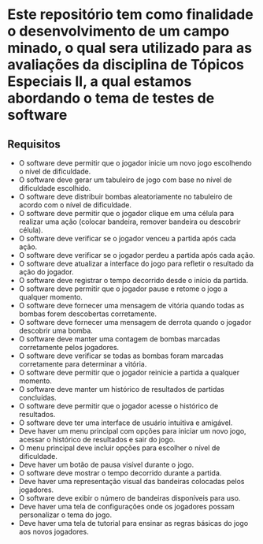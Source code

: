 # Este repositório tem como finalidade o desenvolvimento de um campo minado, o qual sera utilizado para as avaliações da disciplina de Tópicos Especiais II, a qual estamos abordando o tema de testes de software

## Requisitos

+ O software deve permitir que o jogador inicie um novo jogo escolhendo o nível de dificuldade.
+ O software deve gerar um tabuleiro de jogo com base no nível de dificuldade escolhido.
+ O software deve distribuir bombas aleatoriamente no tabuleiro de acordo com o nível de dificuldade.
+ O software deve permitir que o jogador clique em uma célula para realizar uma ação (colocar bandeira, remover bandeira ou descobrir célula).
+ O software deve verificar se o jogador venceu a partida após cada ação.
+ O software deve verificar se o jogador perdeu a partida após cada ação.
+ O software deve atualizar a interface do jogo para refletir o resultado da ação do jogador.
+ O software deve registrar o tempo decorrido desde o início da partida.
+ O software deve permitir que o jogador pause e retome o jogo a qualquer momento.
+ O software deve fornecer uma mensagem de vitória quando todas as bombas forem descobertas corretamente.
+ O software deve fornecer uma mensagem de derrota quando o jogador descobrir uma bomba.
+ O software deve manter uma contagem de bombas marcadas corretamente pelos jogadores.
+ O software deve verificar se todas as bombas foram marcadas corretamente para determinar a vitória.
+ O software deve permitir que o jogador reinicie a partida a qualquer momento.
+ O software deve manter um histórico de resultados de partidas concluídas.
+ O software deve permitir que o jogador acesse o histórico de resultados.
+ O software deve ter uma interface de usuário intuitiva e amigável.
+ Deve haver um menu principal com opções para iniciar um novo jogo, acessar o histórico de resultados e sair do jogo.
+ O menu principal deve incluir opções para escolher o nível de dificuldade.
+ Deve haver um botão de pausa visível durante o jogo.
+ O software deve mostrar o tempo decorrido durante a partida.
+ Deve haver uma representação visual das bandeiras colocadas pelos jogadores.
+ O software deve exibir o número de bandeiras disponíveis para uso.
+ Deve haver uma tela de configurações onde os jogadores possam personalizar o tema do jogo.
+ Deve haver uma tela de tutorial para ensinar as regras básicas do jogo aos novos jogadores.
